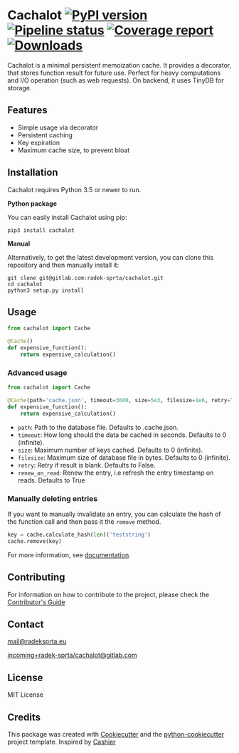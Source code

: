 # Cachalot [![PyPI version](https://badge.fury.io/py/cachalot.svg)](https://badge.fury.io/py/cachalot) [![Pipeline status](https://gitlab.com/radek-sprta/cachalot/badges/master/pipeline.svg)](https://gitlab.com/radek-sprta/cachalot/commits/master) [![Coverage report](https://gitlab.com/radek-sprta/cachalot/badges/master/coverage.svg)](https://gitlab.com/radek-sprta/cachalot/commits/master)[![Downloads](http://pepy.tech/badge/cachalot)](http://pepy.tech/project/cachalot)

Cachalot is a minimal persistent memoization cache. It provides a decorator, that stores function result for future use. Perfect for heavy computations and I/O operation (such as web requests). On backend, it uses TinyDB for storage.

## Features
- Simple usage via decorator
- Persistent caching
- Key expiration
- Maximum cache size, to prevent bloat

## Installation
Cachalot requires Python 3.5 or newer to run.

**Python package**

You can easily install Cachalot using pip:

`pip3 install cachalot`

**Manual**

Alternatively, to get the latest development version, you can clone this repository and then manually install it:

```
git clone git@gitlab.com:radek-sprta/cachalot.git
cd cachalot
python3 setup.py install
```

## Usage
```python
from cachalot import Cache

@Cache()
def expensive_function():
    return expensive_calculation()
```

### Advanced usage
```python
from cachalot import Cache

@Cache(path='cache.json', timeout=3600, size=5e3, filesize=1e6, retry=True, renew_on_read=True)
def expensive_function():
    return expensive_calculation()
```

- `path`: Path to the database file. Defaults to .cache.json.
- `timeout`: How long should the data be cached in seconds. Defaults to 0 (infinite).
- `size`: Maximum number of keys cached. Defaults to 0 (infinite).
- `filesize`: Maximum size of database file in bytes. Defaults to 0 (infinite).
- `retry`: Retry if result is blank. Defaults to False.
- `renew_on_read`: Renew the entry, i.e refresh the entry timestamp on reads. Defaults to True

### Manually deleting entries
If you want to manually invalidate an entry, you can calculate the hash of the function call and then pass it the `remove` method.

```python
key = cache.calculate_hash(len)('teststring')
cache.remove(key)
```

For more information, see [documentation][documentation].

## Contributing
For information on how to contribute to the project, please check the [Contributor's Guide][contributing]

## Contact
[mail@radeksprta.eu](mailto:mail@radeksprta.eu)

[incoming+radek-sprta/cachalot@gitlab.com](incoming+radek-sprta/cachalot@gitlab.com)

## License
MIT License

## Credits
This package was created with [Cookiecutter][cookiecutter] and the [python-cookiecutter][python-cookiecutter] project template. Inspired by [Cashier][cachier]

[cachier]: https://github.com/atmb4u/cashier
[contributing]: https://gitlab.com/radek-sprta/cachalot/blob/master/CONTRIBUTING.md
[cookiecutter]: https://github.com/audreyr/cookiecutter
[documentation]: https://radek-sprta.gitlab.io/cachalot
[python-cookiecutter]: https://gitlab.com/radek-sprta/python-cookiecutter
